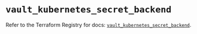 # `vault_kubernetes_secret_backend`

Refer to the Terraform Registry for docs: [`vault_kubernetes_secret_backend`](https://registry.terraform.io/providers/hashicorp/vault/4.4.0/docs/resources/kubernetes_secret_backend).
